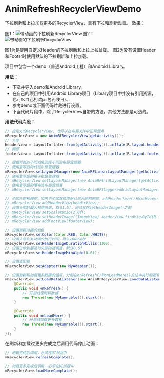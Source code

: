 # AnimRefreshRecyclerViewDemo
下拉刷新和上拉加载更多的RecyclerView，具有下拉和刷新动画。
效果：

图1：![带动画的下拉刷新RecyclerView](http://img.blog.csdn.net/20150806192213829)  图2：![带动画的下拉刷新RecyclerView](http://img.blog.csdn.net/20150806193311378)

图1为是使用自定义Header的下拉刷新和上拉上拉加载。
图2为没有设置Header和Footer时使用默认的下拉刷新和上拉加载。

项目中包含一个demo（普通Android工程）和Android Library。

**用法：**
* 下载并导入demo和Android Library。
* 在自己的项目中引用Android Library项目（Library项目中并没有引用资源，也可以自己打成jar包再使用）。
* 参考demo或下面代码片段进行设置。
* 下面代码片段中，除了RecyclerView自带的方法，其他方法都是可选的。

**用法代码片段：**
```java
// 自定义的RecyclerView, 也可以在布局文件中正常使用
mRecyclerView = new AnimRFRecyclerView(getActivity());
// 头部
headerView = LayoutInflater.from(getActivity()).inflate(R.layout.header_view, null);
// 脚部
footerView = LayoutInflater.from(getActivity()).inflate(R.layout.footer_view, null);

// 根据列表的不同效果选择不同的布局管理器
// 使用重写后的线性布局管理器
mRecyclerView.setLayoutManager(new AnimRFLinearLayoutManager(getActivity()));
// 使用重写后的格子布局管理器
// mRecyclerView.setLayoutManager(new AnimRFGridLayoutManager(getActivity(), 2));
// 使用重写后的瀑布流布局管理器
// mRecyclerView.setLayoutManager(new AnimRFStaggeredGridLayoutManager(3, StaggeredGridLayoutManager.VERTICAL));

// 添加头部和脚部，如果不添加就使用默认的头部和脚部，addHeaderView()和setHeaderImage()必须同时使用
// mRecyclerView.addHeaderView(headerView);
// 设置头部的最大拉伸倍率，默认1.5f，必须写在setHeaderImage()之前
// mRecyclerView.setScaleRatio(2.0f);
// mRecyclerView.setHeaderImage((ImageView) headerView.findViewById(R.id.iv_hander));
// mRecyclerView.addFootView(footerView);

// 设置刷新动画的颜色
mRecyclerView.setColor(Color.RED, Color.WHITE);
// 设置头部恢复动画的执行时间，默认1000毫秒
mRecyclerView.setHeaderImageDurationMillis(1200);
// 设置拉伸到最高时头部的透明度，默认0.5f
mRecyclerView.setHeaderImageMinAlpha(0.6f);

// 设置适配器
mRecyclerView.setAdapter(new MyAdapter());

// 设置刷新和加载更多数据的监听，分别在onRefresh()和onLoadMore()方法中执行刷新和加载更多操作
mRecyclerView.setLoadDataListener(new AnimRFRecyclerView.LoadDataListener() {
    @Override
    public void onRefresh() {
	    // 开启线程刷新数据
        new Thread(new MyRunnable()).start();
    }

    @Override
    public void onLoadMore() {
	    // 开启线加载更多数据
        new Thread(new MyRunnable()).start();
    }
});
```
在刷新和加载过更多完成之后调用代码停止动画：
```java
// 刷新完成后调用，必须在UI线程中
mRecyclerView.refreshComplate();

// 加载更多完成后调用，必须在UI线程中
mRecyclerView.loadMoreComplate();
```
